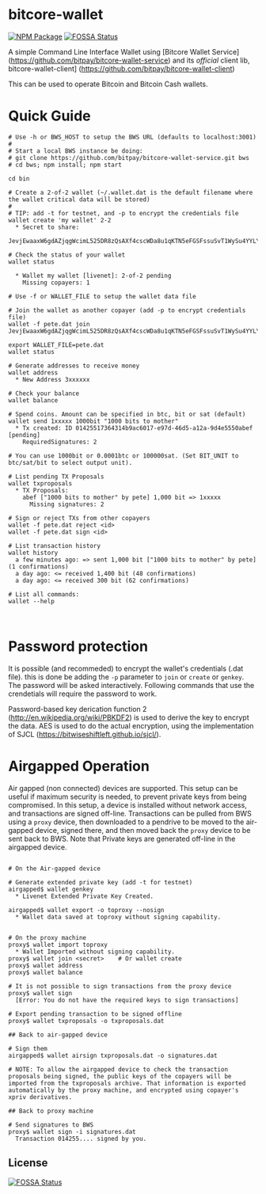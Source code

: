 # bitcore-wallet

[![NPM Package](https://img.shields.io/npm/v/bitcore-wallet.svg?style=flat-square)](https://www.npmjs.org/package/bitcore-wallet)
[![FOSSA Status](https://app.fossa.com/api/projects/git%2Bgithub.com%2Frude9%2Fbitcore-wallet.svg?type=shield)](https://app.fossa.com/projects/git%2Bgithub.com%2Frude9%2Fbitcore-wallet?ref=badge_shield)

A simple Command Line Interface Wallet using [Bitcore Wallet Service] (https://github.com/bitpay/bitcore-wallet-service) and its *official* client lib, bitcore-wallet-client] (https://github.com/bitpay/bitcore-wallet-client)

This can be used to operate Bitcoin and Bitcoin Cash wallets.


# Quick Guide

``` shell
# Use -h or BWS_HOST to setup the BWS URL (defaults to localhost:3001)
# 
# Start a local BWS instance be doing:
# git clone https://github.com/bitpay/bitcore-wallet-service.git bws
# cd bws; npm install; npm start

cd bin
 
# Create a 2-of-2 wallet (~/.wallet.dat is the default filename where the wallet critical data will be stored)
#
# TIP: add -t for testnet, and -p to encrypt the credentials file
wallet create 'my wallet' 2-2 
  * Secret to share:
    JevjEwaaxW6gdAZjqgWcimL525DR8zQsAXf4cscWDa8u1qKTN5eFGSFssuSvT1WySu4YYLYMUPT

# Check the status of your wallet 
wallet status
 
  * Wallet my wallet [livenet]: 2-of-2 pending
    Missing copayers: 1

# Use -f or WALLET_FILE to setup the wallet data file
 
# Join the wallet as another copayer (add -p to encrypt credentials file)
wallet -f pete.dat join JevjEwaaxW6gdAZjqgWcimL525DR8zQsAXf4cscWDa8u1qKTN5eFGSFssuSvT1WySu4YYLYMUPT
   
export WALLET_FILE=pete.dat
wallet status

# Generate addresses to receive money
wallet address
  * New Address 3xxxxxx

# Check your balance
wallet balance
   
# Spend coins. Amount can be specified in btc, bit or sat (default)
wallet send 1xxxxx 1000bit "1000 bits to mother"
  * Tx created: ID 01425517364314b9ac6017-e97d-46d5-a12a-9d4e5550abef [pending]
    RequiredSignatures: 2

# You can use 1000bit or 0.0001btc or 100000sat. (Set BIT_UNIT to btc/sat/bit to select output unit).

# List pending TX Proposals
wallet txproposals
  * TX Proposals:
    abef ["1000 bits to mother" by pete] 1,000 bit => 1xxxxx
      Missing signatures: 2
   
# Sign or reject TXs from other copayers
wallet -f pete.dat reject <id>
wallet -f pete.dat sign <id>

# List transaction history
wallet history
  a few minutes ago: => sent 1,000 bit ["1000 bits to mother" by pete] (1 confirmations)
  a day ago: <= received 1,400 bit (48 confirmations)
  a day ago: <= received 300 bit (62 confirmations)
   
# List all commands:
wallet --help
 
    
  ```
  
  
# Password protection 

It is possible (and recommeded) to encrypt the wallet's credentials (.dat file). this is done 
be adding the `-p` parameter to `join` or `create` or `genkey`. The password will be asked 
interactively. Following commands that use the crendetials will require the password to work.

Password-based key derication function 2 (http://en.wikipedia.org/wiki/PBKDF2) is used to derive
the key to encrypt the data. AES is used to do the actual encryption, using the implementation
of SJCL (https://bitwiseshiftleft.github.io/sjcl/).


# Airgapped Operation 

Air gapped (non connected) devices are supported. This setup can be useful if maximum security is needed, to prevent private keys from being compromised. In this setup, a device is installed without network access, and transactions are signed off-line. Transactions can be pulled from BWS using a `proxy` device, then downloaded to a pendrive to be moved to the air-gapped device, signed there, and then moved back the `proxy` device to be sent back to BWS. Note that Private keys are generated off-line in the airgapped device.


``` shell

# On the Air-gapped device

# Generate extended private key (add -t for testnet)
airgapped$ wallet genkey
  * Livenet Extended Private Key Created.

airgapped$ wallet export -o toproxy --nosign
  * Wallet data saved at toproxy without signing capability.


# On the proxy machine
proxy$ wallet import toproxy
  * Wallet Imported without signing capability.
proxy$ wallet join <secret>    # Or wallet create 
proxy$ wallet address
proxy$ wallet balance

# It is not possible to sign transactions from the proxy device
proxy$ wallet sign
  [Error: You do not have the required keys to sign transactions]

# Export pending transaction to be signed offline
proxy$ wallet txproposals -o txproposals.dat

## Back to air-gapped device

# Sign them
airgapped$ wallet airsign txproposals.dat -o signatures.dat

# NOTE: To allow the airgapped device to check the transaction proposals being signed, the public keys of the copayers will be imported from the txproposals archive. That information is exported automatically by the proxy machine, and encrypted using copayer's xpriv derivatives.

## Back to proxy machine

# Send signatures to BWS
proxy$ wallet sign -i signatures.dat
  Transaction 014255.... signed by you.

```




## License
[![FOSSA Status](https://app.fossa.com/api/projects/git%2Bgithub.com%2Frude9%2Fbitcore-wallet.svg?type=large)](https://app.fossa.com/projects/git%2Bgithub.com%2Frude9%2Fbitcore-wallet?ref=badge_large)